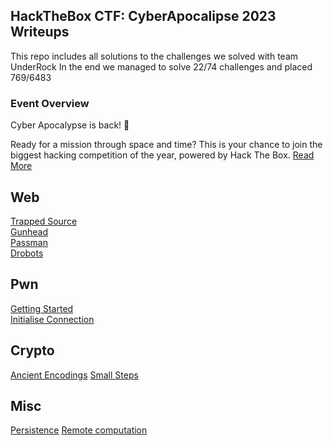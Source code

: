 ## HackTheBox CTF: CyberApocalipse 2023 Writeups

This repo includes all solutions to the challenges we solved with team UnderRock
In the end we managed to solve 22/74 challenges and placed 769/6483

<h3>Event Overview</h3>
Cyber Apocalypse is back! 🚀

Ready for a mission through space and time? This is your chance to join the biggest hacking competition of the year, powered by Hack The Box.
[Read More](https://ctf.hackthebox.com/event/details/cyber-apocalypse-2023-the-cursed-mission-after-party-937)



## Web
[Trapped Source](Web/Trapped_Source.md)\
[Gunhead](Web/Gunhead.md)\
[Passman](Web/Passman.md)\
[Drobots](Web/Drobots.md)

## Pwn
[Getting Started](Pwn/Getting_Started.md)\
[Initialise Connection](Pwn/Initialise_Connection.md)

## Crypto
[Ancient Encodings](Crypto/Ancient_encodings.md)
[Small Steps](Crypto/Small_Steps.md)

## Misc
[Persistence](Misc/Persistence.md)
[Remote computation](Misc/Remote_computation.md)






